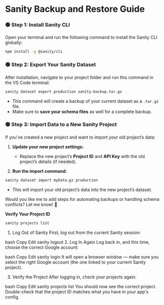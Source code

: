 # Sanity Backup and Restore Guide

### 🟢 Step 1: Install Sanity CLI
Open your terminal and run the following command to install the Sanity CLI globally:
```bash
npm install -g @sanity/cli
```

### 🟢 Step 2: Export Your Sanity Dataset
After installation, navigate to your project folder and run this command in the VS Code terminal:
```bash
sanity dataset export production sanity-backup.tar.gz
```
- This command will create a backup of your current dataset as a `.tar.gz` file.
- Make sure to **save your schema files** as well for a complete backup.

### 🟢 Step 3: Import Data to a New Sanity Project
If you’ve created a new project and want to import your old project’s data:

1. **Update your new project settings:**
   - Replace the new project’s **Project ID** and **API Key** with the old project’s details (if needed).

2. **Run the import command:**
```bash
sanity dataset import myData.gz production
```
- This will import your old project’s data into the new project’s dataset.

Would you like me to add steps for automating backups or handling schema conflicts? Let me know! 🚀


**Verify Your Project ID**
```bash
sanity projects list
```



1. Log Out of Sanity
First, log out from the current Sanity session:

bash
Copy
Edit
sanity logout
2. Log In Again
Log back in, and this time, choose the correct Google account:

bash
Copy
Edit
sanity login
It will open a browser window — make sure you select the right Google account (the one linked to your current Sanity project).

3. Verify the Project
After logging in, check your projects again:

bash
Copy
Edit
sanity projects list
You should now see the correct project. Double-check that the project ID matches what you have in your app's config.






